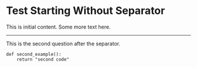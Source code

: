 # Test Starting Without Separator

This is initial content.
Some more text here.

---
This is the second question after the separator.

```
def second_example():
    return "second code"
```
